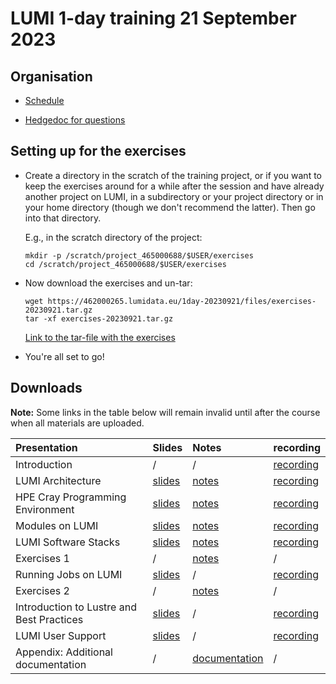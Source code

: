 # LUMI 1-day training 21 September 2023

## Organisation

-   [Schedule](schedule.md)

<!--
-   [Questions from the Hedgedoc document of the 21 September 2023 session](notes_20230921.md)

    -   [Original document on Hedgedoc](https://md.sigma2.no/lumi-intro-course-21sep23?view) (may disappear over time)
-->

-   [Hedgedoc for questions](https://md.sigma2.no/lumi-intro-course-21sep23?view)

## Setting up for the exercises

-   Create a directory in the scratch of the training project, or if you want to
    keep the exercises around for a while after the session and have already
    another project on LUMI, in a subdirectory or your project directory 
    or in your home directory (though we don't recommend the latter).
    Then go into that directory.

    E.g., in the scratch directory of the project:

    ```
    mkdir -p /scratch/project_465000688/$USER/exercises
    cd /scratch/project_465000688/$USER/exercises
    ```

-   Now download the exercises and un-tar:

    ```
    wget https://462000265.lumidata.eu/1day-20230921/files/exercises-20230921.tar.gz
    tar -xf exercises-20230921.tar.gz
    ```

    [Link to the tar-file with the exercises](https://462000265.lumidata.eu/1day-20230921/files/exercises-20230921.tar.gz)

-   You're all set to go!


## Downloads

**Note:** Some links in the table below will remain invalid until after the course when all
materials are uploaded.

| Presentation | Slides | Notes | recording |
|:-------------|:-------|:------|:----------|
| Introduction | / | / | [recording](video_00_Introduction.md) |
| LUMI Architecture | [slides](https://462000265.lumidata.eu/1day-20230921/files/LUMI-1day-20230921-01-architecture.pdf) | [notes](01_Architecture.md) | [recording](video_01_LUMI_Architecture.md) |
| HPE Cray Programming Environment | [slides](https://462000265.lumidata.eu/1day-20230921/files/LUMI-1day-20230921-02-CPE.pdf) | [notes](02_CPE.md) | [recording](video_02_HPE_Cray_Programming_Environment.md) |
| Modules on LUMI | [slides](https://462000265.lumidata.eu/1day-20230921/files/LUMI-1day-20230921-03-modules.pdf) | [notes](03_Modules.md) | [recording](video_03_Modules_on_LUMI.md) |
| LUMI Software Stacks | [slides](https://462000265.lumidata.eu/1day-20230921/files/LUMI-1day-20230921-04-software.pdf) | [notes](04_Software_stacks.md) | [recording](video_04_LUMI_Software_Stacks.md) |
| Exercises 1 | / | [notes](05_Exercises_1.md) | / |
| Running Jobs on LUMI | [slides](https://462000265.lumidata.eu/1day-20230921/files/LUMI-1day-20230921-06-running_jobs.pdf) | / | [recording](video_06_Running_Jobs_on_LUMI.md) |
| Exercises 2 | / | [notes](07_Exercises_2.md) | / |
| Introduction to Lustre and Best Practices | [slides](https://462000265.lumidata.eu/1day-20230921/files/LUMI-1day-20230921-08-Lustre-intro.pdf) | / | [recording](video_08_Introduction_to_Lustre_and_Best_Practices.md) |
| LUMI User Support | [slides](https://462000265.lumidata.eu/1day-20230921/files/LUMI-1day-20230921-09-Lumi-support.pdf) | / | [recording](video_09_LUMI_User_Support.md) |
| Appendix: Additional documentation | / | [documentation](A01_Documentation.md) | / |
